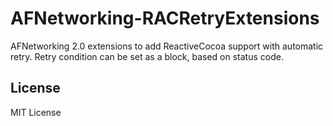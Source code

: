 # AFNetworking-RACRetryExtensions
AFNetworking 2.0 extensions to add ReactiveCocoa support with automatic retry. Retry condition can be set as a block, based on status code.

## License

MIT License
